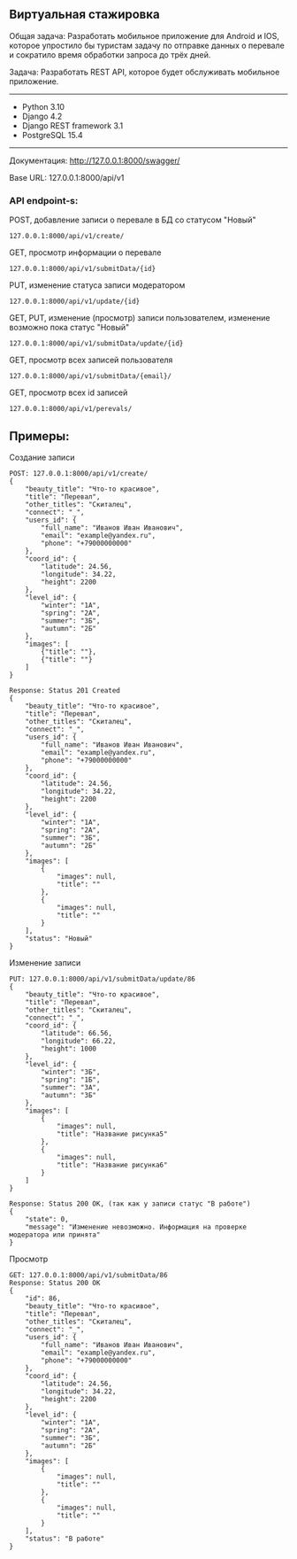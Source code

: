 ## Виртуальная стажировка
Общая задача: Разработать мобильное приложение для Android и IOS, которое упростило бы туристам задачу по отправке данных о перевале и сократило время обработки запроса до трёх дней.

Задача: Разработать REST API, которое будет обслуживать мобильное приложение.

---

- Python 3.10
- Django 4.2
- Django REST framework 3.1
- PostgreSQL 15.4

---

Документация: http://127.0.0.1:8000/swagger/

Base URL: 127.0.0.1:8000/api/v1

### API endpoint-s:

POST, добавление записи о перевале в БД cо статусом "Новый"

    127.0.0.1:8000/api/v1/create/

GET, просмотр информации о перевале

    127.0.0.1:8000/api/v1/submitData/{id}

PUT, изменение статуса записи модератором

    127.0.0.1:8000/api/v1/update/{id}

GET, PUT, изменение (просмотр) записи пользователем, изменение возможно пока статус "Новый"

    127.0.0.1:8000/api/v1/submitData/update/{id}

GET, просмотр всех записей пользователя

    127.0.0.1:8000/api/v1/submitData/{email}/

GET, просмотр всех id записей

    127.0.0.1:8000/api/v1/perevals/

## Примеры:

Создание записи

    POST: 127.0.0.1:8000/api/v1/create/
    {
        "beauty_title": "Что-то красивое",
        "title": "Перевал",
        "other_titles": "Скиталец",
        "connect": "_",
        "users_id": {
            "full_name": "Иванов Иван Иванович",
            "email": "example@yandex.ru",
            "phone": "+79000000000"
        },
        "coord_id": {
            "latitude": 24.56,
            "longitude": 34.22,
            "height": 2200
        },
        "level_id": {
            "winter": "1А",
            "spring": "2А",
            "summer": "3Б",
            "autumn": "2Б"
        },
        "images": [
            {"title": ""},
            {"title": ""}
        ]
    }
    
    Response: Status 201 Created
    {
        "beauty_title": "Что-то красивое",
        "title": "Перевал",
        "other_titles": "Скиталец",
        "connect": "_",
        "users_id": {
            "full_name": "Иванов Иван Иванович",
            "email": "example@yandex.ru",
            "phone": "+79000000000"
        },
        "coord_id": {
            "latitude": 24.56,
            "longitude": 34.22,
            "height": 2200
        },
        "level_id": {
            "winter": "1А",
            "spring": "2А",
            "summer": "3Б",
            "autumn": "2Б"
        },
        "images": [
            {
                "images": null,
                "title": ""
            },
            {
                "images": null,
                "title": ""
            }
        ],
        "status": "Новый"
    }

Изменение записи
    
    PUT: 127.0.0.1:8000/api/v1/submitData/update/86
    {        
        "beauty_title": "Что-то красивое",
        "title": "Перевал",
        "other_titles": "Скиталец",
        "connect": "_",        
        "coord_id": {
            "latitude": 66.56,
            "longitude": 66.22,
            "height": 1000
        },
        "level_id": {
            "winter": "3Б",
            "spring": "1Б",
            "summer": "3А",
            "autumn": "3Б"
        },
        "images": [
            {
                "images": null,
                "title": "Название рисунка5"
            },
            {
                "images": null,
                "title": "Название рисунка6"
            }
        ]        
    }

    Response: Status 200 OK, (так как у записи статус "В работе")
    {
        "state": 0,
        "message": "Изменение невозможно. Информация на проверке модератора или принята"
    }

Просмотр

    GET: 127.0.0.1:8000/api/v1/submitData/86
    Response: Status 200 OK
    {
        "id": 86,
        "beauty_title": "Что-то красивое",
        "title": "Перевал",
        "other_titles": "Скиталец",
        "connect": "_",
        "users_id": {
            "full_name": "Иванов Иван Иванович",
            "email": "example@yandex.ru",
            "phone": "+79000000000"
        },
        "coord_id": {
            "latitude": 24.56,
            "longitude": 34.22,
            "height": 2200
        },
        "level_id": {
            "winter": "1А",
            "spring": "2А",
            "summer": "3Б",
            "autumn": "2Б"
        },
        "images": [
            {
                "images": null,
                "title": ""
            },
            {
                "images": null,
                "title": ""
            }
        ],
        "status": "В работе"
    }